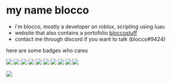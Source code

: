 # my name blocco
- i'm blocco, mostly a developer on roblox, scripting using luau
- website that also contains a portofolio [bloccostuff](https://blocco.eu.pythonanywhere.com/)
- contact me through discord if you want to talk (blocco#9424)
<!-- this is done -->
here are some badges who cares
<!-- idk how to make a new line im too lazy to search it up -->
![](https://img.shields.io/badge/Lua-2C2D72?style=for-the-badge&logo=lua&logoColor=white)
![](https://img.shields.io/badge/Windows-0078D6?style=for-the-badge&logo=windows&logoColor=white)
![](https://img.shields.io/badge/Element-0DBD8B?style=for-the-badge&logo=element&logoColor=white)
![](https://img.shields.io/badge/Audacity-0000CC?style=for-the-badge&logo=audacity&logoColor=white)
![](https://img.shields.io/badge/windows%20terminal-4D4D4D?style=for-the-badge&logo=windows%20terminal&logoColor=white)
![](https://img.shields.io/badge/Firefox_Browser-FF7139?style=for-the-badge&logo=Firefox-Browser&logoColor=white)
![](https://img.shields.io/badge/Counter_Strike-000000?style=for-the-badge&logo=counter-strike&logoColor=white)
![](https://img.shields.io/badge/VSCode-0078D4?style=for-the-badge&logo=visual%20studio%20code&logoColor=white)
![](https://img.shields.io/badge/Visual_Studio-5C2D91?style=for-the-badge&logo=visual%20studio&logoColor=white)
![](https://img.shields.io/badge/Steam-000000?style=for-the-badge&logo=steam&logoColor=white)
<!-- maybe this is how you make a new line? -->
![](https://komarev.com/ghpvc/?username=bloccoa)
